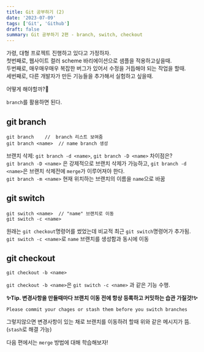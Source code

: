 ```yaml
---
title: Git 공부하기 (2)
date: '2023-07-09'
tags: ['Git', 'Github']
draft: false
summary: Git 공부하기 2편 - branch, switch, checkout
---
```


가령, 대형 프로젝트 진행하고 있다고 가정하자. <br>
첫번째로, 웹사이트 컬러 scheme 바리에이션으로 샘플을 적용하고싶을때. <br />
두번째로, 매우매우매우 복잡한 버그가 있어서 수정을 거듭해야 되는 작업을 할때. <br/>
세번째로, 다른 개발자가 만든 기능들을 추가해서 실험하고 싶을때.

어떻게 해야할까?🤯

`branch`를 활용하면 된다.

## **git branch**

```git
git branch    //  branch 리스트 보여줌
git branch <name>  // name branch 생성
```
브랜치 삭제:
`git branch -d <name>`, `git branch -D <name>` 차이점은? <br />
`git branch -D <name>` 은 강제적으로 브랜치 삭제가 가능하고, `git branch -d <name>`은 브랜치 삭제전에 `merge`가 이루어져야 한다. <br/>
`git branch -m <name>` 현재 위치하는 브랜치의 이름을 `name`으로 바꿈

## **git switch**

```git
git switch <name>  // "name" 브랜치로 이동
git switch -c <name>
```

원래는 `git checkout`명령어를 썼었는데 비교적 최근 `git switch`명령어가 추가됨. <br/>
`git switch -c <name>`로 `name` 브랜치를 생성함과 동시에 이동

## **git checkout**

```git checkout <name>  // "name" 브랜치로 이동
git checkout -b <name>
```

`git checkout -b <name>`은 `git switch -c <name>` 과 같은 기능 수행.

**✨Tip. 변경사항을 만들때마다 브랜치 이동 전에 항상 등록하고 커밋하는 습관 가질것!✨** <br/>

```
Please commit your chages or stash them before you switch branches
```
그렇지않으면 변경사항이 있는 채로 브랜치를 이동하려 할때 위와 같은 메시지가 뜸.
(`stash`로 해결 가능)


다음 편에서는 `merge` 방법에 대해 학습해보자!